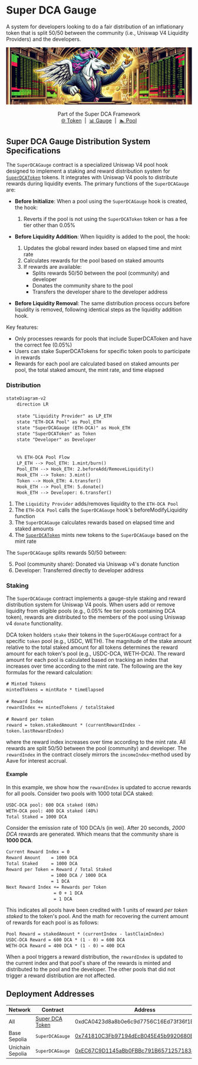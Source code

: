 # Super DCA Gauge
A system for developers looking to do a fair distribution of an inflationary token that is split 50/50 between the community (i.e., Uniswap V4 Liquidity Providers) and the developers.

![Super DCA Gauge](./images/UniswapHookEmitterBanner.jpg)
<div align="center">
Part of the Super DCA Framework
<br> 
<a href="https://github.com/Super-DCA-Tech/super-dca-token">🌐 Token</a> &nbsp;|&nbsp; <a href="https://github.com/Super-DCA-Tech/super-dca-gauge">📊 Gauge</a> &nbsp;|&nbsp; <a href="https://github.com/Super-DCA-Tech/super-dca-contracts">🏊 Pool</a>
</div>

## Super DCA Gauge Distribution System Specifications
The `SuperDCAGauge` contract is a specialized Uniswap V4 pool hook designed to implement a staking and reward distribution system for [`SuperDCAToken`](https://github.com/Super-DCA-Tech/super-dca-token) tokens. It integrates with Uniswap V4 pools to distribute rewards during liquidity events. The primary functions of the `SuperDCAGauge` are:

- **Before Initialize**: When a pool using the `SuperDCAGauge` hook is created, the hook:
  1. Reverts if the pool is not using the `SuperDCAToken` token or has a fee tier other than 0.05%

- **Before Liquidity Addition**: When liquidity is added to the pool, the hook:
  1. Updates the global reward index based on elapsed time and mint rate
  2. Calculates rewards for the pool based on staked amounts
  3. If rewards are available:
     - Splits rewards 50/50 between the pool (community) and developer
     - Donates the community share to the pool
     - Transfers the developer share to the developer address

- **Before Liquidity Removal**: The same distribution process occurs before liquidity is removed, following identical steps as the liquidity addition hook.

Key features:
- Only processes rewards for pools that include SuperDCAToken and have the correct fee (0.05%)
- Users can stake SuperDCATokens for specific token pools to participate in rewards
- Rewards for each pool are calculated based on staked amounts per pool, the total staked amount, the mint rate, and time elapsed

### Distribution
```mermaid
stateDiagram-v2
    direction LR

    state "Liquidity Provider" as LP_ETH
    state "ETH‑DCA Pool" as Pool_ETH
    state "SuperDCAGauge (ETH‑DCA)" as Hook_ETH
    state "SuperDCAToken" as Token
    state "Developer" as Developer
    

    %% ETH‑DCA Pool Flow
    LP_ETH --> Pool_ETH: 1.mint/burn()
    Pool_ETH --> Hook_ETH: 2.beforeAdd/RemoveLiquidity()
    Hook_ETH --> Token: 3.mint()
    Token --> Hook_ETH: 4.transfer()
    Hook_ETH --> Pool_ETH: 5.donate()
    Hook_ETH --> Developer: 6.transfer()
```
1. The `Liquidity Provider` adds/removes liquidity to the `ETH‑DCA Pool`
2. The `ETH‑DCA Pool` calls the `SuperDCAGauge` hook's beforeModifyLiquidity function
3. The `SuperDCAGauge` calculates rewards based on elapsed time and staked amounts
4. The [`SuperDCAToken`](https://github.com/Super-DCA-Tech/super-dca-token) mints new tokens to the `SuperDCAGauge` based on the mint rate

The `SuperDCAGauge` splits rewards 50/50 between:

   5. Pool (community share): Donated via Uniswap v4's donate function
   6. Developer: Transferred directly to developer address

### Staking
The `SuperDCAGauge` contract implements a gauge-style staking and reward distribution system for Uniswap V4 pools. When users add or remove liquidity from eligible pools (e.g., 0.05% fee tier pools containing DCA token), rewards are distributed to the members of the pool using Uniswap v4 `donate` functionality. 


DCA token holders `stake` their tokens in the `SuperDCAGauge` contract for a specific `token` pool (e.g., USDC, WETH). The magnitude of the stake amount relative to the total staked amount for all tokens determines the reward amount for each token's pool (e.g., USDC-DCA, WETH-DCA). The reward amount for each pool is calculated based on tracking an index that increases over time according to the mint rate. The following are the key formulas for the reward calculation:
```
# Minted Tokens
mintedTokens = mintRate * timeElapsed

# Reward Index
rewardIndex += mintedTokens / totalStaked

# Reward per token
reward = token.stakedAmount * (currentRewardIndex - token.lastRewardIndex)
```
where the reward index increases over time according to the mint rate. All rewards are split 50/50 between the pool (community) and developer. The `rewardIndex` in the contract closely mirrors the `incomeIndex`-method used by Aave for interest accrual. 

#### Example
In this example, we show how the `rewardIndex` is updated to accrue rewards for all pools. Consider two pools with 1000 total DCA staked:
```
USDC-DCA pool: 600 DCA staked (60%)
WETH-DCA pool: 400 DCA staked (40%)
Total Staked = 1000 DCA
```
Consider the emission rate of 100 DCA/s (in wei). After 20 seconds, _2000 DCA_  rewards are generated. Which means that the community share is **1000 DCA**.
```
Current Reward Index = 0 
Reward Amount    = 1000 DCA
Total Staked     = 1000 DCA
Reward per Token = Reward / Total Staked
                 = 1000 DCA / 1000 DCA
                 = 1 DCA
Next Reward Index += Rewards per Token
                  = 0 + 1 DCA
                  = 1 DCA
```
This indicates all pools have been credited with 1 units of reward _per token staked_ to the token's pool. And the math for recovering the current amount of rewards for each pool is as follows:
```
Pool Reward = stakedAmount * (currentIndex - lastClaimIndex)
USDC-DCA Reward = 600 DCA * (1 - 0) = 600 DCA
WETH-DCA Reward = 400 DCA * (1 - 0) = 400 DCA
```
When a pool triggers a reward distribution, the `rewardIndex` is updated to the current index and that pool's share of the rewards is minted and distributed to the pool and the developer. The other pools that did not trigger a reward distribution are not affected.

## Deployment Addresses
| Network | Contract | Address |
| --- | --- | --- |
| All | [Super DCA Token](https://github.com/Super-DCA-Tech/liquidity-network) | 0xdCA0423d8a8b0e6c9d7756C16Ed73f36f1BadF54 |
| Base Sepolia | `SuperDCAGauge` | [0x741810C3Fb97194dEcB045E45b9920680E1d7a80](https://sepolia.basescan.org/address/0x741810C3Fb97194dEcB045E45b9920680E1d7a80) |
| Unichain Sepolia | `SuperDCAGauge` | [0xEC67C9D1145aBb0FBBc791B657125718381DBa80](https://unichain-sepolia.blockscout.com/address/0xEC67C9D1145aBb0FBBc791B657125718381DBa80) |
